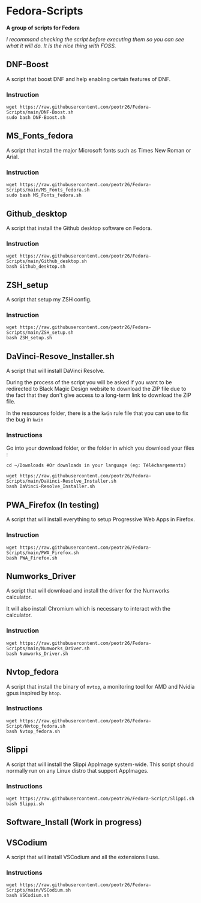 # Fedora-Scripts 

**A group of scripts for Fedora**

*I recommand checking the script before executing them so you can see what it will do. It is the nice thing with FOSS.*

## DNF-Boost

A script that boost DNF and help enabling certain features of DNF.

### Instruction

```
wget https://raw.githubusercontent.com/peotr26/Fedora-Scripts/main/DNF-Boost.sh  
sudo bash DNF-Boost.sh
```

## MS_Fonts_fedora

A script that install the major Microsoft fonts such as Times New Roman or Arial.

### Instruction

```
wget https://raw.githubusercontent.com/peotr26/Fedora-Scripts/main/MS_Fonts_fedora.sh  
sudo bash MS_Fonts_fedora.sh
```

## Github_desktop

A script that install the Github desktop software on Fedora.

### Instruction

```
wget https://raw.githubusercontent.com/peotr26/Fedora-Scripts/main/Github_desktop.sh  
bash Github_desktop.sh
```

## ZSH_setup

A script that setup my ZSH config.

### Instruction

```
wget https://raw.githubusercontent.com/peotr26/Fedora-Scripts/main/ZSH_setup.sh  
bash ZSH_setup.sh
```

## DaVinci-Resove_Installer.sh

A script that will install DaVinci Resolve.

During the process of the script you will be asked if you want to be redirected to Black Magic Design website to download the ZIP file due to the fact that they don't give access to a long-term link to download the ZIP file.

In the ressources folder, there is a the `kwin` rule file that you can use to fix the bug in `kwin`

### Instructions

Go into your download folder, or the folder in which you download your files :
```
cd ~/Downloads #Or downloads in your language (eg: Téléchargements)
```

```
wget https://raw.githubusercontent.com/peotr26/Fedora-Scripts/main/DaVinci-Resolve_Installer.sh  
bash DaVinci-Resolve_Installer.sh
```

## PWA_Firefox (In testing)

A script that will install everything to setup Progressive Web Apps in Firefox.

### Instruction

```
wget https://raw.githubusercontent.com/peotr26/Fedora-Scripts/main/PWA_Firefox.sh  
bash PWA_Firefox.sh
```

## Numworks_Driver

A script that will download and install the driver for the Numworks calculator.

It will also install Chromium which is necessary to interact with the calculator.

### Instruction

```
wget https://raw.githubusercontent.com/peotr26/Fedora-Scripts/main/Numworks_Driver.sh  
bash Numworks_Driver.sh
```

## Nvtop_fedora

A script that install the binary of `nvtop`, a monitoring tool for AMD and Nvidia gpus inspired by `htop`.

### Instructions

```
wget https://raw.githubusercontent.com/peotr26/Fedora-Script/Nvtop_fedora.sh
bash Nvtop_fedora.sh
```

## Slippi

A script that will install the Slippi AppImage system-wide. This script should normally run on any Linux distro that support AppImages.

### Instructions

```
wget https://raw.githubusercontent.com/peotr26/Fedora-Script/Slippi.sh
bash Slippi.sh
```

## Software_Install (Work in progress)

## VSCodium

A script that will install VSCodium and all the extensions I use.

### Instructions

```
wget https://raw.githubusercontent.com/peotr26/Fedora-Scripts/main/VSCodium.sh
bash VSCodium.sh
```
